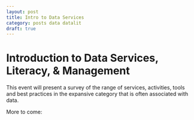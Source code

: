 ```yaml
---
layout: post
title: Intro to Data Services
category: posts data datalit
draft: true
---
```


# Introduction to Data Services, Literacy, & Management

This event will present a survey of the range of services, activities, tools and
best practices in the expansive category that is often associated with data. 

More to come: 


